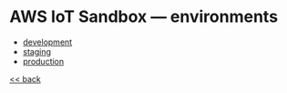 # AWS IoT Sandbox — environments

- [development](./development)
- [staging](./staging)
- [production](./production)

[<< back](..)
